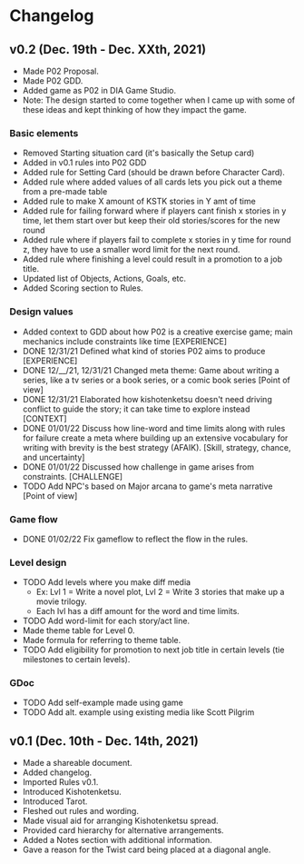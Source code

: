 # Changelog

## v0.2 (Dec. 19th - Dec. XXth, 2021)
- Made P02 Proposal.
- Made P02 GDD.
- Added game as P02 in DIA Game Studio.
- Note: The design started to come together when I came up with some of these ideas and kept thinking of how they impact the game.

### Basic elements
- Removed Starting situation card (it's basically the Setup card)
- Added in v0.1 rules into P02 GDD
- Added rule for Setting Card (should be drawn before Character Card).
- Added rule where added values of all cards lets you pick out a theme from a pre-made table
- Added rule to make X amount of KSTK stories in Y amt of time
- Added rule for failing forward where if players cant finish x stories in y time, let them start over but keep their old stories/scores for the new round
- Added rule where if players fail to complete x stories in y time for round z, they have to use a smaller word limit for the next round. 
- Added rule where finishing a level could result in a promotion to a job title.
- Updated list of Objects, Actions, Goals, etc.
- Added Scoring section to Rules.

### Design values
- Added context to GDD about how P02 is a creative exercise game; main mechanics include constraints like time [EXPERIENCE]
- DONE 12/31/21 Defined what kind of stories P02 aims to produce [EXPERIENCE]
- DONE 12/__/21, 12/31/21 Changed meta theme: Game about writing a series, like a tv series or a book series, or a comic book series [Point of view]
- DONE 12/31/21 Elaborated how kishotenketsu doesn't need driving conflict to guide the story; it can take time to explore instead [CONTEXT]
- DONE 01/01/22 Discuss how line-word and time limits along with rules for failure create a meta where building up an extensive vocabulary for writing with brevity is the best strategy (AFAIK). [Skill, strategy, chance, and uncertainty]
- DONE 01/01/22 Discussed how challenge in game arises from constraints. [CHALLENGE]
- TODO Add NPC's based on Major arcana to game's meta narrative [Point of view]

### Game flow
- DONE 01/02/22 Fix gameflow to reflect the flow in the rules.

### Level design
- TODO Add levels where you make diff media
  - Ex: Lvl 1 = Write a novel plot, Lvl 2 = Write 3 stories that make up a movie trilogy.
  - Each lvl has a diff amount for the word and time limits.
- TODO Add word-limit for each story/act line.
- Made theme table for Level 0.
- Made formula for referring to theme table.
- TODO Add eligibility for promotion to next job title in certain levels (tie milestones to certain levels).

### GDoc
- TODO Add self-example made using game
- TODO Add alt. example using existing media like Scott Pilgrim

## v0.1 (Dec. 10th - Dec. 14th, 2021)
- Made a shareable document. 
- Added changelog. 
- Imported Rules v0.1. 
- Introduced Kishotenketsu.
- Introduced Tarot. 
- Fleshed out rules and wording. 
- Made visual aid for arranging Kishotenketsu spread.
- Provided card hierarchy for alternative arrangements. 
- Added a Notes section with additional information. 
- Gave a reason for the Twist card being placed at a diagonal angle. 